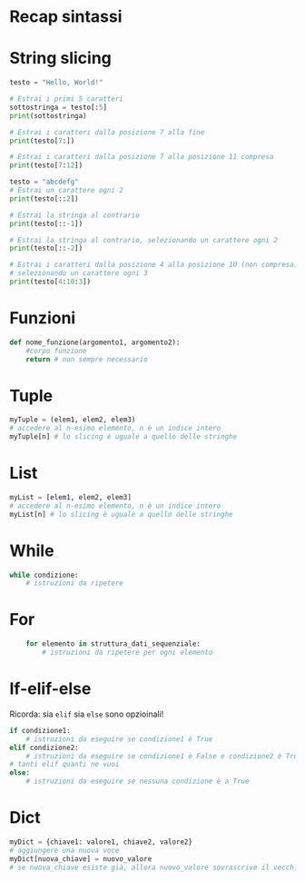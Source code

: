# Recap sintassi

# String slicing

```python
testo = "Hello, World!"

# Estrai i primi 5 caratteri
sottostringa = testo[:5]
print(sottostringa)

# Estrai i caratteri dalla posizione 7 alla fine
print(testo[7:])

# Estrai i caratteri dalla posizione 7 alla posizione 11 compresa
print(testo[7:12])

testo = "abcdefg"
# Estrai un carattere ogni 2
print(testo[::2])

# Estrai la stringa al contrario
print(testo[::-1])

# Estrai la stringa al contrario, selezionando un carattere ogni 2
print(testo[::-2])

# Estrai i caratteri dalla posizione 4 alla posizione 10 (non compresa), 
# selezionando un carattere ogni 3
print(testo[4:10:3])
```

# Funzioni

```python
def nome_funzione(argomento1, argomento2):
	#corpo funzione
	return # non sempre necessario
```

# Tuple

```python
myTuple = (elem1, elem2, elem3)
# accedere al n-esimo elemento, n è un indice intero
myTuple[n] # lo slicing è uguale a quello delle stringhe
```

# List

```python
myList = [elem1, elem2, elem3]
# accedere al n-esimo elemento, n è un indice intero
myList[n] # lo slicing è uguale a quello delle stringhe
```

# While

```python
while condizione:
	# istruzioni da ripetere
```

# For

```python
	for elemento in struttura_dati_sequenziale:
		# istruzioni da ripetere per ogni elemento
```

# If-elif-else

Ricorda: sia `elif` sia `else` sono opzioinali!

```python
if condizione1:
	# istruzioni da eseguire se condizione1 è True
elif condizione2:
	# istruzioni da eseguire se condizione1 è False e condizione2 è True
# tanti elif quanti ne vuoi
else:
	# istruzioni da eseguire se nessuna condizione è a True
```

# Dict

```python
myDict = {chiave1: valore1, chiave2, valore2}
# aggiungere una nuova voce
myDict[nuova_chiave] = nuovo_valore
# se nuova_chiave esiste già, allora nuovo_valore sovrascrive il vecchio valore
```